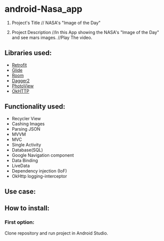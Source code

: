 # android-Nasa_app


1. Project's Title
// NASA's "Image of the Day"

   
2. Project Description
//In this App showing the NASA's "Image of the Day" and see mars images.
//Play The video.


## Libraries used:
* [Retrofit](https://square.github.io/retrofit/)
* [Glide](https://github.com/bumptech/glide)
* [Room](https://developer.android.com/topic/libraries/architecture/room?gclid=Cj0KCQiAifz-BRDjARIsAEElyGLp2xffShidBLkKoGuTqHmEbAmWFn65cmFLwvo455NhfTrOgNZfi7IaAmvEEALw_wcB&gclsrc=aw.ds)
* [Dagger2](https://developer.android.com/training/dependency-injection/dagger-android)
* [PhotoView](https://github.com/chrisbanes/PhotoView)
* [OkHTTP](https://github.com/square/okhttp)


## Functionality used:
* Recycler View
* Cashing Images
* Parsing JSON
* MVVM
* MVC
* Single Activity
* Database(SQL)
* Google Navigation component
* Data Binding
* LiveData
* Dependency injection (IoF)
* OkHttp logging-interceptor

## Use case:

## How to install:
### First option:
Clone repository and run project in Android Studio.